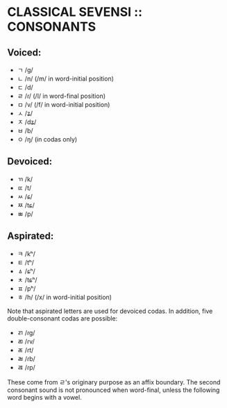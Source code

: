 #  CLASSICAL SEVENSI :: CONSONANTS  #

##  Voiced:  ##

- ㄱ /g/
- ㄴ /n/ (/m/ in word-initial position)
- ㄷ /d/
- ㄹ /ɾ/ (/l/ in word-final position)
- ㅁ /v/ (/f/ in word-initial position)
- ㅅ /ʑ/
- ㅈ /dʑ/
- ㅂ /b/
- ㅇ /ŋ/ (in codas only)

##  Devoiced:  ##

- ㄲ /k/
- ㄸ /t/
- ㅆ /ɕ/
- ㅉ /tɕ/
- ㅃ /p/

##  Aspirated:  ##

- ㅋ /kʰ/
- ㅌ /tʰ/
- ㅿ /ɕʰ/
- ㅊ /tɕʰ/
- ㅍ /pʰ/
- ㅎ /h/ (/x/ in word-initial position)

Note that aspirated letters are used for devoiced codas.
In addition, five double-consonant codas are possible:

- ㄺ /ɾg/
- ㄻ /ɾv/
- ㄾ /ɾt/
- ㄼ /ɾb/
- ㄿ /ɾp/

These come from ㄹ's originary purpose as an affix boundary.
The second consonant sound is not pronounced when word-final, unless the following word begins with a vowel.
